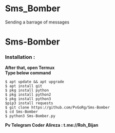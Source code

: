 # Sms_Bomber
Sending a barrage of messages
# Sms-Bomber

### Installation :

**After that, open Termux** <br>
**Type below command** <br>
```
$ apt update && apt upgrade
$ apt install git
$ pkg install python
$ pkg install python2
$ pkg install python3
$pip3 install requests
$ git clone https://github.com/PvGoRg/Sms-Bomber
$ cd Sms-Bomber
$ python3 Sms-Bomber.py
```
**Pv Telegram Coder Alireza : t.me://Roh_Bijan**                                                
```


```
